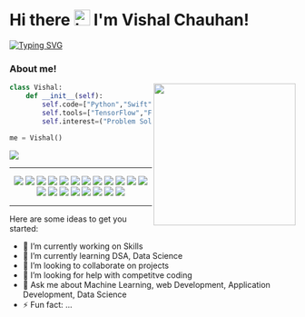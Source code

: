 # Hi there <img src="https://user-images.githubusercontent.com/1303154/88677602-1635ba80-d120-11ea-84d8-d263ba5fc3c0.gif" width="28px" alt="hi"> I'm Vishal Chauhan!
[![Typing SVG](https://readme-typing-svg.herokuapp.com/?color=F77222&size=29&multiline=true&width=700&lines=Welcome+To+Vishal+Chauhan%27s+GitHub+Profile)](https://git.io/typing-svg)

### About me!
<img align='right' src="https://media.giphy.com/media/l0HlTy9x8FZo0XO1i/giphy.gif" width="250">

```python
class Vishal:
    def __init__(self):
        self.code=["Python","Swift","Java","R","JavaScript","SwiftUI"]
        self.tools=["TensorFlow","Flask","NumPy","Pandas","Sklearn","Pytorch","Keras","OpenCV","Matplotlib "]
        self.interest=("Problem Solving","Reading Books","Writing")
       
me = Vishal()
```
<img src="https://github-readme-stats.vercel.app/api?username=Vishalchauhan1998&&show_icons=true&title_color=ffffff&icon_color=bb2acf&text_color=daf7dc&bg_color=191919">


---
<p align="center">
<img src="https://img.shields.io/badge/TensorFlow-%23FF6F00.svg?style=for-the-badge&logo=TensorFlow&logoColor=white" />
<img src="https://img.shields.io/badge/scikit--learn-%23F7931E.svg?style=for-the-badge&logo=scikit-learn&logoColor=white" />
<img src="https://img.shields.io/badge/pandas-%23150458.svg?style=for-the-badge&logo=pandas&logoColor=white" />
<img src="https://img.shields.io/badge/Numpy-%23150458.svg?style=for-the-badge&logo=numpy&logoColor=white" />
<img src="https://img.shields.io/badge/Java-ED8B00?style=for-the-badge&logo=java&logoColor=white">
<img src="https://img.shields.io/badge/Django-092E20?style=for-the-badge&logo=django&logoColor=white" />
<img src="https://img.shields.io/badge/C%2B%2B-00599C?style=for-the-badge&logo=c%2B%2B&logoColor=white"/>
<img src="https://img.shields.io/badge/Bootstrap-563D7C?style=for-the-badge&logo=bootstrap&logoColor=white">
<img src="https://img.shields.io/badge/swift-4EA94B?style=for-the-badge&logo=swift&logoColor=white">
<img src="https://img.shields.io/badge/Python-FFD43B?style=for-the-badge&logo=python&logoColor=darkgreen">
<img src="https://img.shields.io/badge/Git-F05032?style=for-the-badge&logo=git&logoColor=white">
<img src="https://img.shields.io/badge/React-20232A?style=for-the-badge&logo=react&logoColor=61DAFB">
<img src="https://img.shields.io/badge/PHP-000000?style=for-the-badge&logo=PHP&logoColor=white">
<img src="https://img.shields.io/badge/Flask-000000?style=for-the-badge&logo=flask&logoColor=white">
<img src="https://img.shields.io/badge/Plotly-%233F4F75.svg?style=for-the-badge&logo=plotly&logoColor=white"/>
<img src="https://img.shields.io/badge/R-276DC3?style=for-the-badge&logo=r&logoColor=white">
<img src="https://img.shields.io/badge/Stack_Overflow-FE7A16?style=for-the-badge&logo=stack-overflow&logoColor=white">
<img src="https://img.shields.io/badge/Visual%20Studio%20Code-0078d7.svg?style=for-the-badge&logo=visual-studio-code&logoColor=white)">
<img src="https://img.shields.io/badge/Android%20Studio-0078d7.svg?style=for-the-badge&logo=Android-studio&logoColor=white)">
<img src="https://img.shields.io/badge/Xcode-FFD43B.svg?style=for-the-badge&logo=Xcode&logoColor=darkgreen)">
</p>


---

<!--


Here are some ideas to get you

- 🔭 I’m currently working on ...
- 🌱 I’m currently learning ...
- 👯 I’m looking to collaborate on ...
- 🤔 I’m looking for help with ...
- 💬 Ask me about ...
- 📫 How to reach me: ...

-->


Here are some ideas to get you started:

- 🔭 I’m currently working on Skills
- 🌱 I’m currently learning DSA, Data Science
- 👯 I’m looking to collaborate on projects
- 🤔 I’m looking for help with competitve coding
- 💬 Ask me about Machine Learning, web Development, Application Development, Data Science
- ⚡ Fun fact: ...
